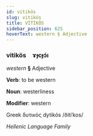 ```yaml
---
id: vitikös
slug: vitikös
title: VİTİKÖS
sidebar_position: 625
hoverText: western § Adjective
---
```


### vitikös&emsp;<span kind="abugida">ɤɟcɟɔ́ı</span>

*western* **§** Adjective

**Verb**: to be western

**Noun**: westerliness

**Modifier**: western

Greek δυτικός dytikós /ðitiˈkos/

*Hellenic Language Family*